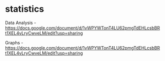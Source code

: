 # statistics
Data Analysis - https://docs.google.com/document/d/1vWPYWTonT4LU62pmgTdEHLcsbBRt1XEL4vLryCwveLM/edit?usp=sharing

Graphs - https://docs.google.com/document/d/1vWPYWTonT4LU62pmgTdEHLcsbBRt1XEL4vLryCwveLM/edit?usp=sharing
